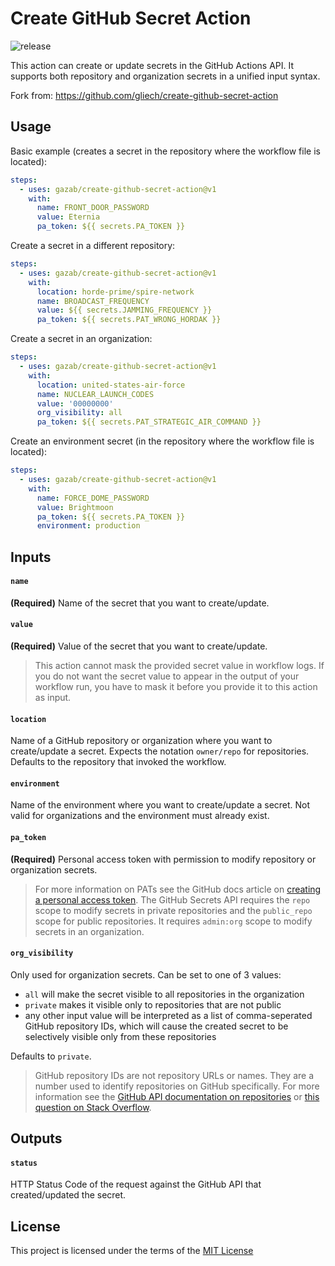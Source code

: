# Create GitHub Secret Action

![release](https://github.com/gliech/create-github-secret-action/workflows/release/badge.svg)

This action can create or update secrets in the GitHub Actions API. It supports
both repository and organization secrets in a unified input syntax.

Fork from: https://github.com/gliech/create-github-secret-action

## Usage

Basic example (creates a secret in the repository where the workflow file is
located):
```yaml
steps:
  - uses: gazab/create-github-secret-action@v1
    with:
      name: FRONT_DOOR_PASSWORD
      value: Eternia
      pa_token: ${{ secrets.PA_TOKEN }}
```

Create a secret in a different repository:
```yaml
steps:
  - uses: gazab/create-github-secret-action@v1
    with:
      location: horde-prime/spire-network
      name: BROADCAST_FREQUENCY
      value: ${{ secrets.JAMMING_FREQUENCY }}
      pa_token: ${{ secrets.PAT_WRONG_HORDAK }}
```

Create a secret in an organization:
```yaml
steps:
  - uses: gazab/create-github-secret-action@v1
    with:
      location: united-states-air-force
      name: NUCLEAR_LAUNCH_CODES
      value: '00000000'
      org_visibility: all
      pa_token: ${{ secrets.PAT_STRATEGIC_AIR_COMMAND }}
```

Create an environment secret (in the repository where the workflow file is 
located):
```yaml
steps:
  - uses: gazab/create-github-secret-action@v1
    with:
      name: FORCE_DOME_PASSWORD
      value: Brightmoon
      pa_token: ${{ secrets.PA_TOKEN }}
      environment: production
```

## Inputs

#### `name`
**(Required)** Name of the secret that you want to create/update.

#### `value`
**(Required)** Value of the secret that you want to create/update.
> This action cannot mask the provided secret value in workflow logs. If you do
> not want the secret value to appear in the output of your workflow run, you
> have to mask it before you provide it to this action as input.

#### `location`
Name of a GitHub repository or organization where you want to create/update a
secret. Expects the notation `owner/repo` for repositories. Defaults to the
repository that invoked the workflow.

#### `environment`
Name of the environment where you want to create/update a secret. Not valid
for organizations and the environment must already exist.

#### `pa_token`
**(Required)** Personal access token with permission to modify repository or
organization secrets.
> For more information on PATs see the GitHub docs article on [creating a
> personal access token][1]. The GitHub Secrets API requires the `repo` scope to
> modify secrets in private repositories and the `public_repo` scope for public
> repositories. It requires `admin:org` scope to modify secrets in an
> organization.

#### `org_visibility`
Only used for organization secrets. Can be set to one of 3 values:
- `all` will make the secret visible to all repositories in the organization
- `private` makes it visible only to repositories that are not public
- any other input value will be interpreted as a list of comma-seperated GitHub
  repository IDs, which will cause the created secret to be selectively visible
  only from these repositories

Defaults to `private`.
> GitHub repository IDs are not repository URLs or names. They are a number used
> to identify repositories on GitHub specifically. For more information see the
> [GitHub API documentation on repositories][2] or [this question on Stack
> Overflow][3].

## Outputs

#### `status`
HTTP Status Code of the request against the GitHub API that created/updated the
secret.

## License

This project is licensed under the terms of the [MIT License](LICENSE)

[1]: https://docs.github.com/en/github/authenticating-to-github/creating-a-personal-access-token
[2]: https://docs.github.com/en/rest/reference/repos#get-a-repository
[3]: https://stackoverflow.com/questions/13902593/how-does-one-find-out-ones-own-repo-id

